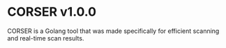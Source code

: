 # CORSER v1.0.0
CORSER is a Golang tool that was made specifically for efficient scanning and real-time scan results.
